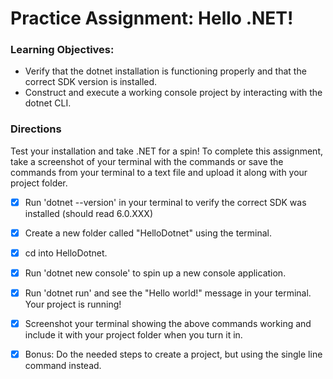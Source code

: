 # Practice Assignment: Hello .NET!

### Learning Objectives:

- Verify that the dotnet installation is functioning properly and that the correct SDK version is installed.
- Construct and execute a working console project by interacting with the dotnet CLI.
### Directions
Test your installation and take .NET for a spin! To complete this assignment, take a screenshot of your terminal with the commands or save the commands from your terminal to a text file and upload it along with your project folder.

- [x] Run 'dotnet --version' in your terminal to verify the correct SDK was installed (should read 6.0.XXX)

- [x] Create a new folder called "HelloDotnet" using the terminal.

- [x] cd into HelloDotnet.

- [x] Run 'dotnet new console' to spin up a new console application.

- [x] Run 'dotnet run' and see the "Hello world!" message in your terminal. Your project is running!

- [x] Screenshot your terminal showing the above commands working and include it with your project folder when you turn it in.

- [x] Bonus: Do the needed steps to create a project, but using the single line command instead.